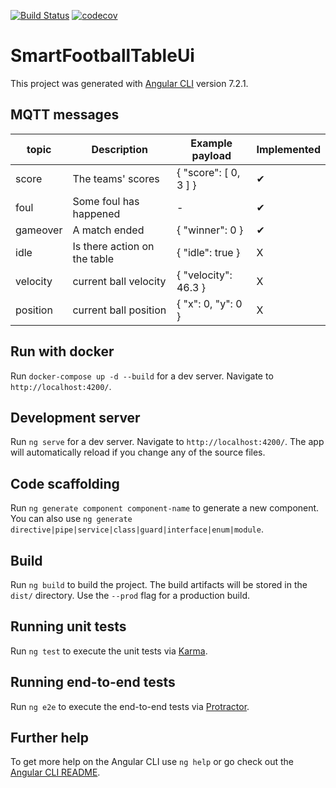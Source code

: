 [![Build Status](https://travis-ci.com/tobibechtold/smart-football-table-ui.svg?token=8wVuwsJQRcfTbuqY4xHB&branch=master)](https://travis-ci.com/tobibechtold/smart-football-table-ui)
[![codecov](https://codecov.io/gh/tobibechtold/smart-football-table-ui/branch/master/graph/badge.svg?token=3aFLC5Mwqa)](https://codecov.io/gh/tobibechtold/smart-football-table-ui)
# SmartFootballTableUi

This project was generated with [Angular CLI](https://github.com/angular/angular-cli) version 7.2.1.

## MQTT messages
| topic      | Description                  | Example payload       |  Implemented |
| ---------- | ---------------------------- |---------------------- |------------- |
| score      | The teams' scores            | { "score": [ 0, 3 ] } | ✔            |
| foul       | Some foul has happened       | -                     | ✔            |
| gameover   | A match ended                | { "winner": 0 }       | ✔            |
| idle       | Is there action on the table | { "idle": true }      | X            |
| velocity   | current ball velocity        | { "velocity": 46.3 }  | X            |
| position   | current ball position        | { "x": 0, "y": 0 }    | X            |

## Run with docker

Run `docker-compose up -d --build` for a dev server. Navigate to `http://localhost:4200/`.

## Development server

Run `ng serve` for a dev server. Navigate to `http://localhost:4200/`. The app will automatically reload if you change any of the source files.

## Code scaffolding

Run `ng generate component component-name` to generate a new component. You can also use `ng generate directive|pipe|service|class|guard|interface|enum|module`.

## Build

Run `ng build` to build the project. The build artifacts will be stored in the `dist/` directory. Use the `--prod` flag for a production build.

## Running unit tests

Run `ng test` to execute the unit tests via [Karma](https://karma-runner.github.io).

## Running end-to-end tests

Run `ng e2e` to execute the end-to-end tests via [Protractor](http://www.protractortest.org/).

## Further help

To get more help on the Angular CLI use `ng help` or go check out the [Angular CLI README](https://github.com/angular/angular-cli/blob/master/README.md).

